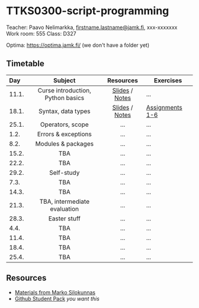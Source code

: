 # TTKS0300-script-programming

Teacher: Paavo Nelimarkka, firstname.lastname@jamk.fi, xxx-xxxxxxx   
Work room: 555
Class: D327

Optima: https://optima.jamk.fi/ (we don't have a folder yet)

## Timetable
| Day | Subject | Resources | Exercises |
|:--------|:----------:|:-----:|---------|
| 11.1. | Curse introduction, Python basics | [Slides](http://student.labranet.jamk.fi/~silma/slides/scriptprogramming/lecture1.html#/) / [Notes](http://student.labranet.jamk.fi/~silma/course/scriptprogramming/lecture1/) | ... |
| 18.1. | Syntax, data types | [Slides](http://student.labranet.jamk.fi/~silma/slides/scriptprogramming/lecture2.html#/) / [Notes](http://student.labranet.jamk.fi/~silma/course/scriptprogramming/lecture2/) | [Assignments 1-6](http://student.labranet.jamk.fi/~silma/course/scriptprogramming/lecture2assignments/) |
| 25.1. | Operators, scope | ... | ... |
| 1.2. | Errors & exceptions | ... | ... |
| 8.2. | Modules & packages | ... | ... |
| 15.2. | TBA | ... | ... |
| 22.2. | TBA | ... | ... |
| 29.2. | Self-study | ... | ... |
| 7.3. | TBA | ... | ... |
| 14.3. | TBA | ... | ... |
| 21.3. | TBA, intermediate evaluation | ... | ... |
| 28.3. | Easter stuff | ... | ... |
| 4.4. | TBA | ... | ... |
| 11.4. | TBA | ... | ... |
| 18.4. | TBA | ... | ... |
| 25.4. | TBA | ... | ... |



## Resources

- [Materials from Marko Silokunnas](http://student.labranet.jamk.fi/~silma/course/scriptprogramming/)
- [Github Student Pack](https://education.github.com/pack) _you want this_
